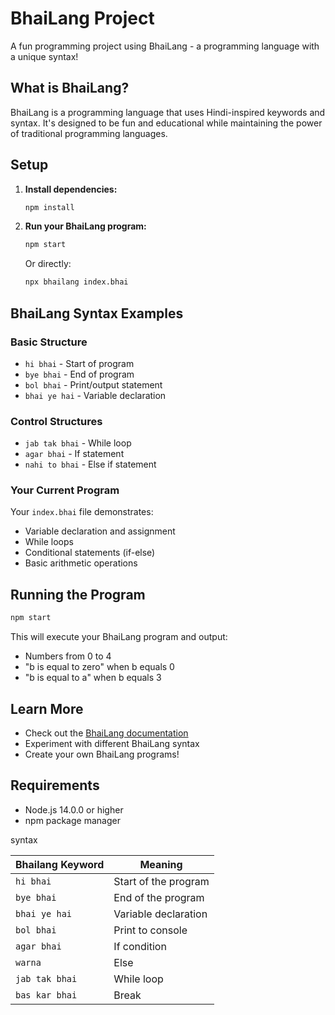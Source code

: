 # BhaiLang Project

A fun programming project using BhaiLang - a programming language with a unique syntax!

## What is BhaiLang?

BhaiLang is a programming language that uses Hindi-inspired keywords and syntax. It's designed to be fun and educational while maintaining the power of traditional programming languages.

## Setup

1. **Install dependencies:**
   ```bash
   npm install
   ```

2. **Run your BhaiLang program:**
   ```bash
   npm start
   ```
   
   Or directly:
   ```bash
   npx bhailang index.bhai
   ```

## BhaiLang Syntax Examples

### Basic Structure
- `hi bhai` - Start of program
- `bye bhai` - End of program
- `bol bhai` - Print/output statement
- `bhai ye hai` - Variable declaration

### Control Structures
- `jab tak bhai` - While loop
- `agar bhai` - If statement
- `nahi to bhai` - Else if statement

### Your Current Program
Your `index.bhai` file demonstrates:
- Variable declaration and assignment
- While loops
- Conditional statements (if-else)
- Basic arithmetic operations

## Running the Program

```bash
npm start
```

This will execute your BhaiLang program and output:
- Numbers from 0 to 4
- "b is equal to zero" when b equals 0
- "b is equal to a" when b equals 3

## Learn More

- Check out the [BhaiLang documentation](https://github.com/DulLabs/bhai-lang)
- Experiment with different BhaiLang syntax
- Create your own BhaiLang programs!

## Requirements

- Node.js 14.0.0 or higher
- npm package manager


syntax

| Bhailang Keyword | Meaning              |
| ---------------- | -------------------- |
| `hi bhai`        | Start of the program |
| `bye bhai`       | End of the program   |
| `bhai ye hai`    | Variable declaration |
| `bol bhai`       | Print to console     |
| `agar bhai`      | If condition         |
| `warna`          | Else                 |
| `jab tak bhai`   | While loop           |
| `bas kar bhai`   | Break                |
